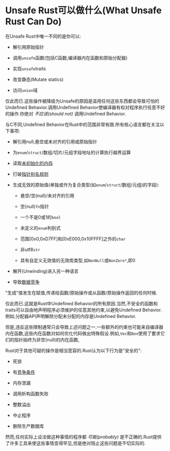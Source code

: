 # Unsafe Rust可以做什么(What Unsafe Rust Can Do)

在Unsafe Rust中唯一不同的是你可以:

- 解引用原始指针

- 调用`unsafe`函数(包括C函数,编译器内在函数和原始分配器)

- 实现`unsafe`traits

- 改变静态(Mutate statics)

- 访问`union`域

仅此而已.这些操作被降级为Unsafe的原因是滥用任何这些东西都会导致可怕的Undefined Behavior.调用Undefined Behavior使编译器有权对程序执行任意不好的操作.你绝对 *不应该(should not)* 调用Undefined Behavior.

与C不同,Undefined Behavior在Rust中的范围非常有限.所有核心语言都在关注以下事项:

- 解引用null,悬空或未对齐的引用或原始指针

- 为`enum`/`struct`/数组/切片/元组字段地址的计算执行越界运算

- 读取[未初始化的内存](https://github.com/rust-lang-nursery/nomicon/blob/master/src/uninitialized.html)

- 打破[指针别名规则](https://github.com/rust-lang-nursery/nomicon/blob/master/src/references.html)

- 生成无效的原始值(单独或作为复合类型(如`enum`/`struct`/数组/元组)的字段):
  - 悬空/空(null)/未对齐的引用
  
  - 空(null)`fn`指针
  
  - 一个不是0或1的`bool`
  
  - 未定义的`enum`判别式
  
  - 范围[0x0,0xD7FF]和[0xE000,0x10FFFF]之外的`char`
  
  - 非utf8`str`

  - 具有自定义无效值的无效库类型,如`NonNull`或`NonZero*`,即0

- 解开(Unwinding)进入另一种语言

- 导致[数据竞争](https://github.com/rust-lang-nursery/nomicon/blob/master/src/races.html)

"生成"值发生在赋值,传递给函数/原始操作或从函数/原始操作返回的任何时候.

仅此而已.这就是Rust中Undefined Behavior的所有原因.当然,不安全的函数和traits可以自由地声明程序必须维护的任意其他约束,以避免Undefined Behavior.例如,分配器API声明解除分配未分配的内存是Undefined Behavior.

但是,违反这些限制通常只会导致上述问题之一.一些额外的约束也可能来自编译器内在函数,这些内在函数对如何优化代码做出特殊假设.例如,`Vec`和`Box`使用了要求它们的指针始终为非空(null)的内在函数,

Rust对于其他可疑的操作是相当宽容的.Rust认为以下行为是"安全的":

- 死锁

- 有[竞争条件](https://github.com/rust-lang-nursery/nomicon/blob/master/src/races.html)

- 内存泄漏

- 调用析构函数失败

- 整数溢出

- 中止程序

- 删除生产数据库

然而,任何实际上设法做这种事情的程序都 *可能(probably)* 是不正确的.Rust提供了许多工具来使这些事情变得罕见,但是绝对阻止这些问题是不切实际的.
